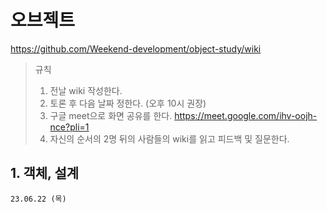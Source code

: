 # 오브젝트

https://github.com/Weekend-development/object-study/wiki

> 규칙
> 1. 전날 wiki 작성한다.
> 2. 토론 후 다음 날짜 정한다. (오후 10시 권장)
> 3. 구글 meet으로 화면 공유를 한다. https://meet.google.com/ihv-oojh-nce?pli=1
> 4. 자신의 순서의 2명 뒤의 사람들의 wiki를 읽고 피드백 및 질문한다.

## 1. 객체, 설계
`23.06.22 (목)`

